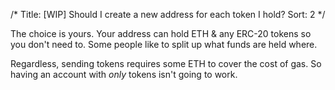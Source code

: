 /*
Title: [WIP] Should I create a new address for each token I hold?
Sort: 2
*/

The choice is yours. Your address can hold ETH & any ERC-20 tokens so you don't need to. Some people like to split up what funds are held where.

Regardless, sending tokens requires some ETH to cover the cost of gas. So having an account with *only* tokens isn't going to work. 
